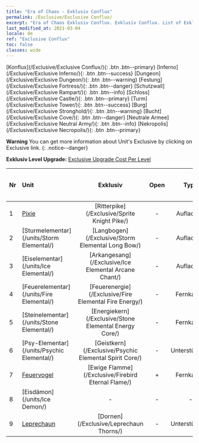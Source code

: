```yaml
---
title: "Era of Chaos - Exklusiv Conflux"
permalink: /Exclusive/Exclusive Conflux/
excerpt: "Era of Chaos Exklusiv Conflux. Exklusiv Conflux. List of Exklusiv Conflux in Era of Chaos"
last_modified_at: 2021-03-04
locale: de
ref: "Exclusive Conflux"
toc: false
classes: wide
---
```

 [Konflux](/Exclusive/Exclusive Conflux/){: .btn .btn--primary} [Inferno](/Exclusive/Exclusive Inferno/){: .btn .btn--success} [Dungeon](/Exclusive/Exclusive Dungeon/){: .btn .btn--warning} [Festung](/Exclusive/Exclusive Fortress/){: .btn .btn--danger} [Schutzwall](/Exclusive/Exclusive Rampart/){: .btn .btn--info} [Schloss](/Exclusive/Exclusive Castle/){: .btn .btn--primary} [Turm](/Exclusive/Exclusive Tower/){: .btn .btn--success} [Burg](/Exclusive/Exclusive Stronghold/){: .btn .btn--warning} [Bucht](/Exclusive/Exclusive Cove/){: .btn .btn--danger} [Neutrale Armee](/Exclusive/Exclusive Neutral Army/){: .btn .btn--info} [Nekropolis](/Exclusive/Exclusive Necropolis/){: .btn .btn--primary} 

**Warning** You can get more information about Unit's Exclusive by clicking on Exclusive link. 
{: .notice--danger}

 **Exklusiv Level Upgrade:** [Exclusive Upgrade Cost Per Level](/Exclusive/ExclusiveUpgradeCostPerLevel/)

  | Nr |         Unit        | Exklusiv | Open  |    Type   |  Item to Rank UP      |  Skin   |
  |:---|:--------------------|:-------------:|:-----:|:---------:|:---------------------:|:-------:|
  | 1  | [Pixie](/units/Sprite/) | [Ritterpike](/Exclusive/Sprite Knight Pike/) | - | Aufladung | - | - |
  | 2  | [Sturmelementar](/units/Storm Elemental/) | [Langbogen](/Exclusive/Storm Elemental Long Bow/) | - | Aufladung | - | - |
  | 3  | [Eiselementar](/units/Ice Elemental/) | [Arkangesang](/Exclusive/Ice Elemental Arcane Chant/) | - | Aufladung | - | - |
  | 4  | [Feuerelementar](/units/Fire Elemental/) | [Feuerenergie](/Exclusive/Fire Elemental Fire Energy/) | - | Fernkampf | - | - |
  | 5  | [Steinelementar](/units/Stone Elemental/) | [Energiekern](/Exclusive/Stone Elemental Energy Core/) | - | Fernkampf | - | - |
  | 6  | [Psy-Elementar](/units/Psychic Elemental/) | [Geistkern](/Exclusive/Psychic Elemental Spirit Core/) | - | Unterstützung | - | - |
  | 7  | [Feuervogel](/units/Firebird/) | [Ewige Flamme](/Exclusive/Firebird Eternal Flame/) | + | Fernkampf | - | - |
  | 8  | [Eisdämon](/units/Ice Demon/) | - | - | - | none | none |
  | 9  | [Leprechaun](/units/Leprechaun/) | [Dornen](/Exclusive/Leprechaun Thorns/) | - | Unterstützung | - | - |
